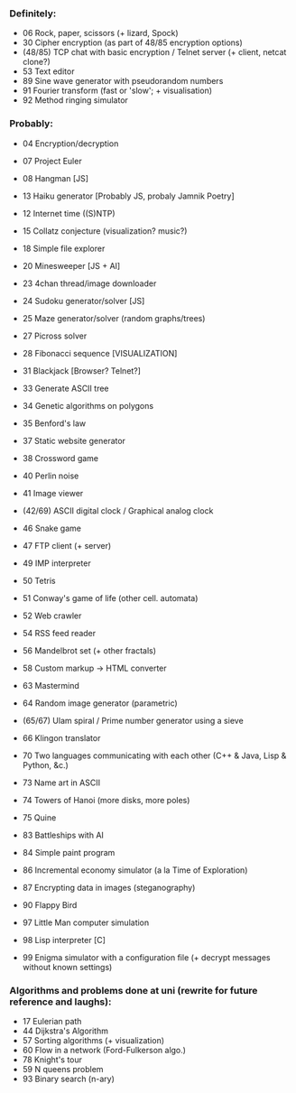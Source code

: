 ### Definitely:
- 06 Rock, paper, scissors (+ lizard, Spock)
- 30 Cipher encryption (as part of 48/85 encryption options)
- (48/85) TCP chat with basic encryption / Telnet server (+ client, netcat clone?)
- 53 Text editor
- 89 Sine wave generator with pseudorandom numbers
- 91 Fourier transform (fast or 'slow'; + visualisation)
- 92 Method ringing simulator

### Probably:
- 04 Encryption/decryption
- 07 Project Euler
- 08 Hangman [JS]

- 13 Haiku generator [Probably JS, probaly Jamnik Poetry]
- 12 Internet time ((S)NTP)
- 15 Collatz conjecture (visualization? music?)
- 18 Simple file explorer

- 20 Minesweeper [JS + AI]
- 23 4chan thread/image downloader
- 24 Sudoku generator/solver [JS]
- 25 Maze generator/solver (random graphs/trees)
- 27 Picross solver
- 28 Fibonacci sequence [VISUALIZATION]

- 31 Blackjack [Browser? Telnet?]
- 33 Generate ASCII tree
- 34 Genetic algorithms on polygons
- 35 Benford's law
- 37 Static website generator
- 38 Crossword game

- 40 Perlin noise
- 41 Image viewer
- (42/69) ASCII digital clock / Graphical analog clock
- 46 Snake game
- 47 FTP client (+ server)
- 49 IMP interpreter

- 50 Tetris
- 51 Conway's game of life (other cell. automata)
- 52 Web crawler
- 54 RSS feed reader
- 56 Mandelbrot set (+ other fractals)
- 58 Custom markup -> HTML converter

- 63 Mastermind
- 64 Random image generator (parametric)
- (65/67) Ulam spiral / Prime number generator using a sieve
- 66 Klingon translator

- 70 Two languages communicating with each other (C++ & Java, Lisp & Python, &c.)
- 73 Name art in ASCII
- 74 Towers of Hanoi (more disks, more poles) 
- 75 Quine

- 83 Battleships with AI
- 84 Simple paint program
- 86 Incremental economy simulator (a la Time of Exploration)
- 87 Encrypting data in images (steganography)

- 90 Flappy Bird
- 97 Little Man computer simulation
- 98 Lisp interpreter [C]
- 99 Enigma simulator with a configuration file (+ decrypt messages without known settings)

### Algorithms and problems done at uni (rewrite for future reference and laughs):
- 17 Eulerian path
- 44 Dijkstra's Algorithm
- 57 Sorting algorithms (+ visualization)
- 60 Flow in a network (Ford-Fulkerson algo.)
- 78 Knight's tour
- 59 N queens problem
- 93 Binary search (n-ary)